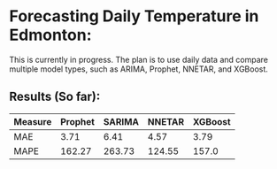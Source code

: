 # Forecasting Daily Temperature in Edmonton:

This is currently in progress. The plan is to use daily data and compare multiple model types, such as ARIMA, Prophet, NNETAR, and XGBoost.

## Results (So far):

|  Measure | Prophet | SARIMA | NNETAR | XGBoost |
| ----- | ------- | ------ | ---- | ---- |
| MAE | 3.71 | 6.41 | 4.57 | 3.79 |
| MAPE | 162.27 | 263.73 | 124.55 | 157.0 |
